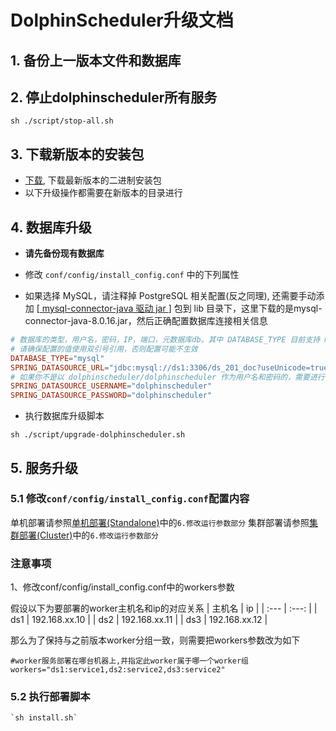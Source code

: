 
# DolphinScheduler升级文档

## 1. 备份上一版本文件和数据库

## 2. 停止dolphinscheduler所有服务

 `sh ./script/stop-all.sh`

## 3. 下载新版本的安装包

- [下载](https://dolphinscheduler.apache.org/zh-cn/download), 下载最新版本的二进制安装包
- 以下升级操作都需要在新版本的目录进行

## 4. 数据库升级

- **请先备份现有数据库**

- 修改 `conf/config/install_config.conf` 中的下列属性

- 如果选择 MySQL，请注释掉 PostgreSQL 相关配置(反之同理), 还需要手动添加 [[ mysql-connector-java 驱动 jar ](https://downloads.MySQL.com/archives/c-j/)] 包到 lib 目录下，这里下载的是mysql-connector-java-8.0.16.jar，然后正确配置数据库连接相关信息

```conf
# 数据库的类型，用户名，密码，IP，端口，元数据库db。其中 DATABASE_TYPE 目前支持 mysql, postgresql, H2
# 请确保配置的值使用双引号引用，否则配置可能不生效
DATABASE_TYPE="mysql"
SPRING_DATASOURCE_URL="jdbc:mysql://ds1:3306/ds_201_doc?useUnicode=true&characterEncoding=UTF-8"
# 如果你不是以 dolphinscheduler/dolphinscheduler 作为用户名和密码的，需要进行修改
SPRING_DATASOURCE_USERNAME="dolphinscheduler"
SPRING_DATASOURCE_PASSWORD="dolphinscheduler"
```

- 执行数据库升级脚本

`sh ./script/upgrade-dolphinscheduler.sh`

## 5. 服务升级

### 5.1 修改`conf/config/install_config.conf`配置内容
单机部署请参照[单机部署(Standalone)](./installation/standalone.md)中的`6.修改运行参数部分`
集群部署请参照[集群部署(Cluster)](./installation/cluster.md)中的`6.修改运行参数部分`

### 注意事项

1、修改conf/config/install_config.conf中的workers参数

假设以下为要部署的worker主机名和ip的对应关系
| 主机名 | ip |
| :---  | :---:  |
| ds1   | 192.168.xx.10     |
| ds2   | 192.168.xx.11     |
| ds3   | 192.168.xx.12     |

那么为了保持与之前版本worker分组一致，则需要把workers参数改为如下

```shell
#worker服务部署在哪台机器上,并指定此worker属于哪一个worker组
workers="ds1:service1,ds2:service2,ds3:service2"
```

### 5.2 执行部署脚本
```shell
`sh install.sh`
```



